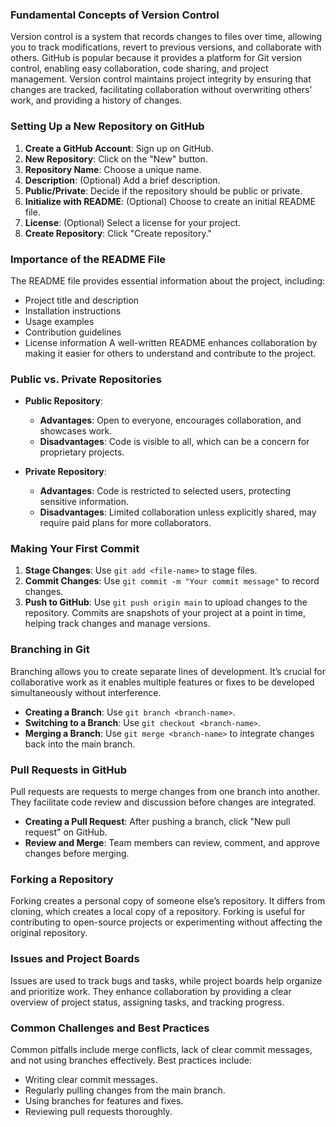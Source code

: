 
### Fundamental Concepts of Version Control
Version control is a system that records changes to files over time, allowing you to track modifications, revert to previous versions, and collaborate with others. GitHub is popular because it provides a platform for Git version control, enabling easy collaboration, code sharing, and project management. Version control maintains project integrity by ensuring that changes are tracked, facilitating collaboration without overwriting others’ work, and providing a history of changes.

### Setting Up a New Repository on GitHub
1. **Create a GitHub Account**: Sign up on GitHub.
2. **New Repository**: Click on the "New" button.
3. **Repository Name**: Choose a unique name.
4. **Description**: (Optional) Add a brief description.
5. **Public/Private**: Decide if the repository should be public or private.
6. **Initialize with README**: (Optional) Choose to create an initial README file.
7. **License**: (Optional) Select a license for your project.
8. **Create Repository**: Click "Create repository."

### Importance of the README File
The README file provides essential information about the project, including:
- Project title and description
- Installation instructions
- Usage examples
- Contribution guidelines
- License information
A well-written README enhances collaboration by making it easier for others to understand and contribute to the project.

### Public vs. Private Repositories
- **Public Repository**:
  - **Advantages**: Open to everyone, encourages collaboration, and showcases work.
  - **Disadvantages**: Code is visible to all, which can be a concern for proprietary projects.
  
- **Private Repository**:
  - **Advantages**: Code is restricted to selected users, protecting sensitive information.
  - **Disadvantages**: Limited collaboration unless explicitly shared, may require paid plans for more collaborators.

### Making Your First Commit
1. **Stage Changes**: Use `git add <file-name>` to stage files.
2. **Commit Changes**: Use `git commit -m "Your commit message"` to record changes.
3. **Push to GitHub**: Use `git push origin main` to upload changes to the repository.
Commits are snapshots of your project at a point in time, helping track changes and manage versions.

### Branching in Git
Branching allows you to create separate lines of development. It’s crucial for collaborative work as it enables multiple features or fixes to be developed simultaneously without interference. 
- **Creating a Branch**: Use `git branch <branch-name>`.
- **Switching to a Branch**: Use `git checkout <branch-name>`.
- **Merging a Branch**: Use `git merge <branch-name>` to integrate changes back into the main branch.

### Pull Requests in GitHub
Pull requests are requests to merge changes from one branch into another. They facilitate code review and discussion before changes are integrated. 
- **Creating a Pull Request**: After pushing a branch, click "New pull request" on GitHub.
- **Review and Merge**: Team members can review, comment, and approve changes before merging.

### Forking a Repository
Forking creates a personal copy of someone else’s repository. It differs from cloning, which creates a local copy of a repository. Forking is useful for contributing to open-source projects or experimenting without affecting the original repository.

### Issues and Project Boards
Issues are used to track bugs and tasks, while project boards help organize and prioritize work. They enhance collaboration by providing a clear overview of project status, assigning tasks, and tracking progress.

### Common Challenges and Best Practices
Common pitfalls include merge conflicts, lack of clear commit messages, and not using branches effectively. Best practices include:
- Writing clear commit messages.
- Regularly pulling changes from the main branch.
- Using branches for features and fixes.
- Reviewing pull requests thoroughly.

